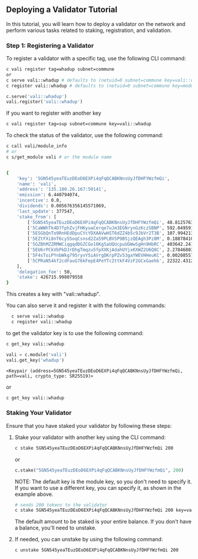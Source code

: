 

## Deploying a Validator Tutorial

In this tutorial, you will learn how to deploy a validator on the network and perform various tasks related to staking, registration, and validation.

### Step 1: Registering a Validator

To register a validator with a specific tag, use the following CLI command:

```bash
c vali register tag=whadup subnet=commune
or 
c serve vali::whadup # defaults to (netuid=0 subnet=commune key=vali::whadup)
c register vali::whadup # defaults to (netuid=0 subnet=commune key=module)
```

```python
c.serve('vali::whadup')
vali.register('vali::whadup')
```


If you want to register with another key 
   
```bash
c vali register tag=sup subnet=commune key=vali::whadup
```


To check the status of the validator, use the following command:

```bash
c call vali/module_info
# or
c s/get_module vali # or the module name
```

```python
```


```bash
{
    'key': '5GN545yeaTEuzDEoD6EXPi4qFqQCABKNnsUyJfDHFYWzfmQi',
    'name': 'vali',
    'address': '135.180.26.167:50141',
    'emission': 6.440794074,
    'incentive': 0.0,
    'dividends': 0.005676356145571069,
    'last_update': 377547,
    'stake_from': [
        ['5GN545yeaTEuzDEoD6EXPi4qFqQCABKNnsUyJfDHFYWzfmQi', 48.812576334],
        ['5CaWWhTk4D7fphZvjFHKyuaCerqe7uJm3EGNrynGzKczSBNP', 592.049591244],
        ['5ESGbQnTo9RnHEdDpuCYcYDXAAVwHST6dZZ4b5c9JbVr2T3B', 107.994213725],
        ['5EZtFXi8nT6cy55oqCsnsd2Za59PLBVSP9BSjzQEAgh3Pz8M', 0.188784108],
        ['5GZBhMZZRMWCiqgqdDGZCGo16Kg5aUQUcpuUGWwSgHn9HbRC', 403642.241103174],
        ['5EU6rPCkVbPkDJrDhgTmqzu5fpXXKjAdahUYjxKXWZ2U6Q8C', 2.27846803],
        ['5F4sToiPYnbWkg795ryvY5iAVrgDKrpPZv53gaYWEVHHeuKC', 0.002085575],
        ['5CPRaN54kf2cdFauG76kFepE4PeYTc2ttkF4VzF2GCxGaehb', 22322.431257368]
    ],
    'delegation_fee': 50,
    'stake': 426715.998079558
}


```
This creates a key with "vali::whadup". 

You can also serve it and register it with the following commands:
   
 ```bash
   c serve vali::whadup
   c register vali::whadup
```

to get the validator key is to use the following command:

```bash
c get_key vali::whadup
```


```python
vali = c.module('vali')
vali.get_key('whadup')
```
```
<Keypair (address=5GN545yeaTEuzDEoD6EXPi4qFqQCABKNnsUyJfDHFYWzfmQi, path=vali, crypto_type: SR25519)>
```

or 
   
```bash
c get_key vali::whadup
```



### Staking Your Validator

Ensure that you have staked your validator by following these steps:

1. Stake your validator with another key using the CLI command:

   ```bash
   c stake 5GN545yeaTEuzDEoD6EXPi4qFqQCABKNnsUyJfDHFYWzfmQi 200 
   ```
   or 
   ```python
   c.stake("5GN545yeaTEuzDEoD6EXPi4qFqQCABKNnsUyJfDHFYWzfmQi", 200)
   ```
   
   NOTE: The default key is the module key, so you don't need to specify it. If you want to use a different key, you can specify it, as shown in the example above.

   ```bash
   # sends 200 tokens to the validator
   c stake 5GN545yeaTEuzDEoD6EXPi4qFqQCABKNnsUyJfDHFYWzfmQi 200 key=vali::whadup
   ```

   The default amount to be staked is your entire balance. If you don't have a balance, you'll need to unstake.

2. If needed, you can unstake by using the following command:

   ```bash
   c unstake 5GN545yeaTEuzDEoD6EXPi4qFqQCABKNnsUyJfDHFYWzfmQi 200
   ```

